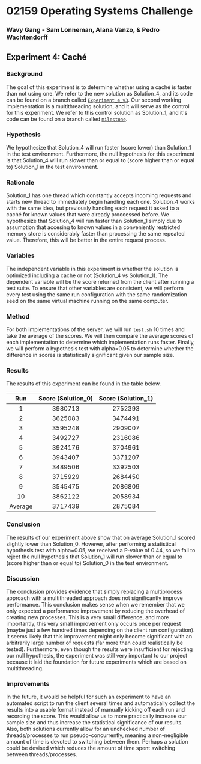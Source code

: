 # 02159 Operating Systems Challenge
### Wavy Gang - Sam Lonneman, Alana Vanzo, & Pedro Wachtendorff

## Experiment 4: Caché

### Background
The goal of this experiment is to determine whether using a caché is faster than not using one. We refer to the new solution as Solution_4, and its code can be found on a branch called [`Experiment_4_v3`](https://github.com/SamLonneman/os-challenge-wavy-gang/tree/Experiment_4_v3). Our second working implementation is a multithreading solution, and it will serve as the control for this experiment. We refer to this control solution as Solution_1, and it's code can be found on a branch called [`milestone`](https://github.com/SamLonneman/os-challenge-wavy-gang/tree/Experiment_1).

### Hypothesis
We hypothesize that Solution_4 will run faster (score lower) than Solution_1 in the test environment. Furthermore, the null hypothesis for this experiment is that Solution_4 will run slower than or equal to (score higher than or equal to) Solution_1 in the test environment.

### Rationale
Solution_1 has one thread which constantly accepts incoming requests and starts new thread to immediately begin handling each one. Solution_4 works with the same idea, but previously handling each request it asked to a caché for known values that were already proccessed before. We hypothesize that Solution_4 will run faster than Solution_1 simply due to assumption that accesing to known values in a conveniently restricted memory store is considerably faster than processing the same repeated value. Therefore, this will be better in the entire request process.

### Variables
The independent variable in this experiment is whether the solution is optimized including a cache or not (Solution_4 vs Solution_1). The dependent variable will be the score returned from the client after running a test suite. To ensure that other variables are consistent, we will perform every test using the same run configuration with the same randomization seed on the same virtual machine running on the same computer.

### Method
For both implementations of the server, we will run `test.sh` 10 times and take the average of the scores. We will then compare the average scores of each implementation to determine which implementation runs faster. Finally, we will perform a hypothesis test with alpha=0.05 to determine whether the difference in scores is statistically significant given our sample size.

### Results
The results of this experiment can be found in the table below.

|   Run   | Score (Solution_0) | Score (Solution_1) |
|:-------:|:------------------:|:------------------:|
|    1    |      3980713       |      2752393       |
|    2    |      3625083       |      3474491       |
|    3    |      3595248       |      2909007       |
|    4    |      3492727       |      2316086       |
|    5    |      3924176       |      3704961       |
|    6    |      3943407       |      3371207       |
|    7    |      3489506       |      3392503       |
|    8    |      3715929       |      2684450       |
|    9    |      3545475       |      2086809       |
|   10    |      3862122       |      2058934       |
| Average |      3717439       |      2875084       |

### Conclusion
The results of our experiment above show that on average Solution_1 scored slightly lower than Solution_0. However, after performing a statistical hypothesis test with alpha=0.05, we received a P-value of 0.44, so we fail to reject the null hypothesis that Solution_1 will run slower than or equal to (score higher than or equal to) Solution_0 in the test environment.

### Discussion
The conclusion provides evidence that simply replacing a multiprocess approach with a multithreaded approach does not significantly improve performance. This conclusion makes sense when we remember that we only expected a performance improvement by reducing the overhead of creating new processes. This is a very small difference, and more importantly, this very small improvement only occurs once per request (maybe just a few hundred times depending on the client run configuration). It seems likely that this improvement might only become significant with an arbitrarily large number of requests (far more than could realistically be tested). Furthermore, even though the results were insufficient for rejecting our null hypothesis, the experiment was still very important to our project because it laid the foundation for future experiments which are based on multithreading.

### Improvements
In the future, it would be helpful for such an experiment to have an automated script to run the client several times and automatically collect the results into a usable format instead of manually kicking off each run and recording the score. This would allow us to more practically increase our sample size and thus increase the statistical significance of our results. Also, both solutions currently allow for an unchecked number of threads/processes to run pseudo-concurrently, meaning a non-negligible amount of time is devoted to switching between them. Perhaps a solution could be devised which reduces the amount of time spent switching between threads/processes.